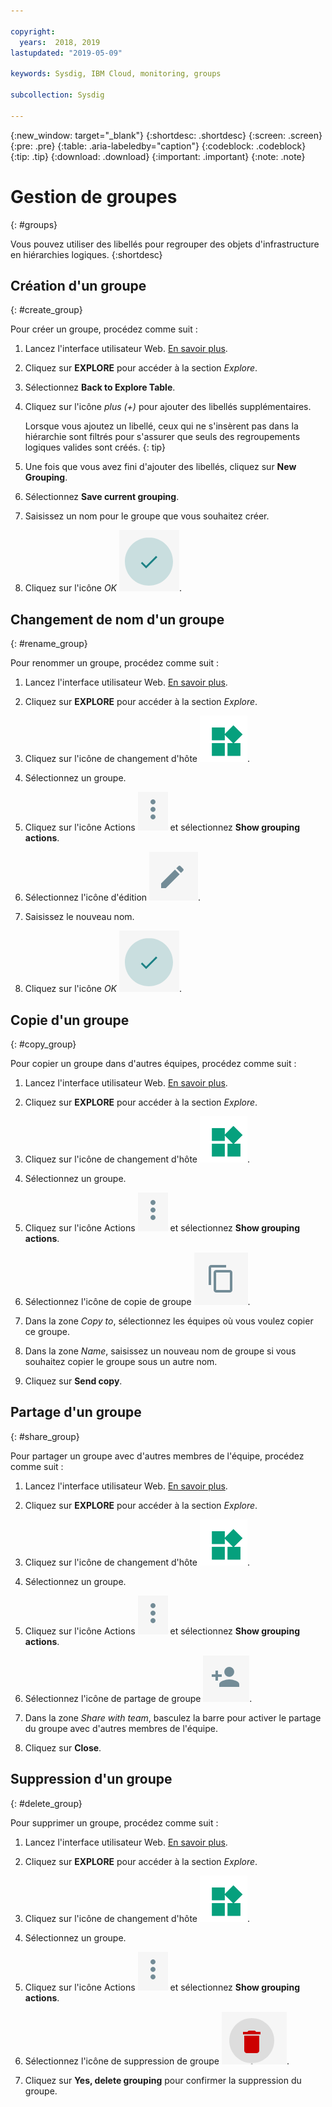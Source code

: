 ```yaml
---

copyright:
  years:  2018, 2019
lastupdated: "2019-05-09"

keywords: Sysdig, IBM Cloud, monitoring, groups

subcollection: Sysdig

---
```


{:new_window: target="_blank"}
{:shortdesc: .shortdesc}
{:screen: .screen}
{:pre: .pre}
{:table: .aria-labeledby="caption"}
{:codeblock: .codeblock}
{:tip: .tip}
{:download: .download}
{:important: .important}
{:note: .note}

# Gestion de groupes
{: #groups}

Vous pouvez utiliser des libellés pour regrouper des objets d'infrastructure en hiérarchies logiques.
{:shortdesc}

## Création d'un groupe
{: #create_group}

Pour créer un groupe, procédez comme suit :

1. Lancez l'interface utilisateur Web. [En savoir plus](/docs/services/Monitoring-with-Sysdig?topic=Sysdig-launch#launch). 

2. Cliquez sur **EXPLORE** pour accéder à la section *Explore*.

3. Sélectionnez **Back to Explore Table**.

4. Cliquez sur l'icône *plus (+)* pour ajouter des libellés supplémentaires.

    Lorsque vous ajoutez un libellé, ceux qui ne s'insèrent pas dans la hiérarchie sont filtrés pour s'assurer que seuls des regroupements logiques valides sont créés.
    {: tip}

5. Une fois que vous avez fini d'ajouter des libellés, cliquez sur **New Grouping**.

6. Sélectionnez **Save current grouping**.

7. Saisissez un nom pour le groupe que vous souhaitez créer.

8. Cliquez sur l'icône *OK* ![icône OK](images/ok.png).

## Changement de nom d'un groupe
{: #rename_group}

Pour renommer un groupe, procédez comme suit :

1. Lancez l'interface utilisateur Web. [En savoir plus](/docs/services/Monitoring-with-Sysdig?topic=Sysdig-launch#launch). 

2. Cliquez sur **EXPLORE** pour accéder à la section *Explore*.

3. Cliquez sur l'icône de changement d'hôte ![Icône de changement d'hôte](images/switch_hosts.png).

4. Sélectionnez un groupe.

5. Cliquez sur l'icône Actions ![Icône des trois points](images/actions.png) et sélectionnez **Show grouping actions**.

6. Sélectionnez l'icône d'édition ![Icône de crayon](images/edit.png).

7. Saisissez le nouveau nom.

8. Cliquez sur l'icône *OK* ![icône OK](images/ok.png).




## Copie d'un groupe
{: #copy_group}

Pour copier un groupe dans d'autres équipes, procédez comme suit :

1. Lancez l'interface utilisateur Web. [En savoir plus](/docs/services/Monitoring-with-Sysdig?topic=Sysdig-launch#launch). 

2. Cliquez sur **EXPLORE** pour accéder à la section *Explore*.

3. Cliquez sur l'icône de changement d'hôte ![Icône de changement d'hôte](images/switch_hosts.png).

4. Sélectionnez un groupe.

5. Cliquez sur l'icône Actions ![Icône des trois points](images/actions.png) et sélectionnez **Show grouping actions**.

6. Sélectionnez l'icône de copie de groupe ![icône de copie](images/copy.png).

7. Dans la zone *Copy to*, sélectionnez les équipes où vous voulez copier ce groupe.

8. Dans la zone *Name*, saisissez un nouveau nom de groupe si vous souhaitez copier le groupe sous un autre nom.

9. Cliquez sur **Send copy**.



## Partage d'un groupe
{: #share_group}

Pour partager un groupe avec d'autres membres de l'équipe, procédez comme suit :

1. Lancez l'interface utilisateur Web. [En savoir plus](/docs/services/Monitoring-with-Sysdig?topic=Sysdig-launch#launch). 

2. Cliquez sur **EXPLORE** pour accéder à la section *Explore*.

3. Cliquez sur l'icône de changement d'hôte ![Icône de changement d'hôte](images/switch_hosts.png).

4. Sélectionnez un groupe.

5. Cliquez sur l'icône Actions ![Icône des trois points](images/actions.png) et sélectionnez **Show grouping actions**.

6. Sélectionnez l'icône de partage de groupe ![icône de partage](images/share.png).

7. Dans la zone *Share with team*, basculez la barre pour activer le partage du groupe avec d'autres membres de l'équipe.

8. Cliquez sur **Close**.



## Suppression d'un groupe
{: #delete_group}

Pour supprimer un groupe, procédez comme suit :

1. Lancez l'interface utilisateur Web. [En savoir plus](/docs/services/Monitoring-with-Sysdig?topic=Sysdig-launch#launch). 

2. Cliquez sur **EXPLORE** pour accéder à la section *Explore*.

3. Cliquez sur l'icône de changement d'hôte ![Icône de changement d'hôte](images/switch_hosts.png).

4. Sélectionnez un groupe.

5. Cliquez sur l'icône Actions ![Icône des trois points](images/actions.png) et sélectionnez **Show grouping actions**.

6. Sélectionnez l'icône de suppression de groupe ![icône de suppression](images/delete.png).

7. Cliquez sur **Yes, delete grouping** pour confirmer la suppression du groupe.






